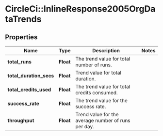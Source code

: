 # CircleCi::InlineResponse2005OrgDataTrends

## Properties
Name | Type | Description | Notes
------------ | ------------- | ------------- | -------------
**total_runs** | **Float** | The trend value for total number of runs. | 
**total_duration_secs** | **Float** | Trend value for total duration. | 
**total_credits_used** | **Float** | The trend value for total credits consumed. | 
**success_rate** | **Float** | The trend value for the success rate. | 
**throughput** | **Float** | Trend value for the average number of runs per day. | 

